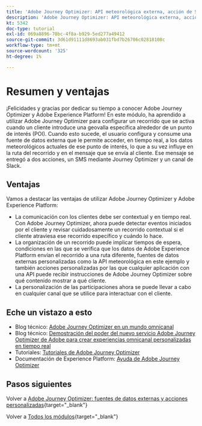 ```yaml
---
title: 'Adobe Journey Optimizer: API meteorológica externa, acción de SMS y más: resumen'
description: 'Adobe Journey Optimizer: API meteorológica externa, acción de SMS y más: resumen'
kt: 5342
doc-type: tutorial
exl-id: 069a8896-70bc-4f8a-b929-5ed277a49412
source-git-commit: 3d61d91111d8693ab031fbd7b26706c02818108c
workflow-type: tm+mt
source-wordcount: '325'
ht-degree: 1%

---
```


# Resumen y ventajas

¡Felicidades y gracias por dedicar su tiempo a conocer Adobe Journey Optimizer y Adobe Experience Platform!
En este módulo, ha aprendido a utilizar Adobe Journey Optimizer para configurar un recorrido que se activa cuando un cliente introduce una geovalla específica alrededor de un punto de interés (POI). Cuando esto sucede, el usuario configura y consume una fuente de datos externa que le permite acceder, en tiempo real, a los datos meteorológicos actuales de ese punto de interés, lo que a su vez influye en la ruta del recorrido y en el mensaje que se envía al cliente. Ese mensaje se entregó a dos acciones, un SMS mediante Journey Optimizer y un canal de Slack.

## Ventajas

Vamos a destacar las ventajas de utilizar Adobe Journey Optimizer y Adobe Experience Platform:

- La comunicación con los clientes debe ser contextual y en tiempo real. Con Adobe Journey Optimizer, ahora puede detectar eventos iniciados por el cliente y revisar cuidadosamente un recorrido contextual si el cliente atraviesa ese recorrido específico y cuándo lo hace.
- La organización de un recorrido puede implicar tiempos de espera, condiciones en las que se verifica que los datos de Adobe Experience Platform envían el recorrido a una ruta diferente, fuentes de datos externas personalizadas como la API meteorológica en este ejemplo y también acciones personalizadas por las que cualquier aplicación con una API puede recibir instrucciones de Adobe Journey Optimizer sobre qué contenido mostrar a qué cliente.
- La personalización de las participaciones ahora se puede llevar a cabo en cualquier canal que se utilice para interactuar con el cliente.

## Eche un vistazo a esto

- Blog técnico: [Adobe Journey Optimizer en un mundo omnicanal](https://medium.com/adobetech/journey-orchestration-in-an-omnichannel-world-3a2d32d556d9)
- Blog técnico: [Demostración del poder del nuevo servicio Adobe Journey Optimizer de Adobe para crear experiencias omnicanal personalizadas en tiempo real](https://medium.com/adobetech/demonstrating-the-power-of-adobes-new-journey-orchestration-service-to-build-personalized-aa60d88cd34)
- Tutoriales: [Tutoriales de Adobe Journey Optimizer](https://experienceleague.adobe.com/docs/journey-orchestration-learn/tutorials/understanding-journey-orchestration.html?lang=es)
- Documentación de Experience Platform: [Ayuda de Adobe Journey Optimizer](https://experienceleague.adobe.com/docs/journeys/using/journey-orchestration-home.html?lang=es)

## Pasos siguientes

Volver a [Adobe Journey Optimizer: fuentes de datos externas y acciones personalizadas](journey-orchestration-external-weather-api-sms.md){target="_blank"}

Volver a [Todos los módulos](./../../../../overview.md){target="_blank"}
